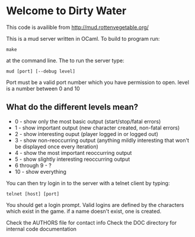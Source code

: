 Welcome to Dirty Water
======================

This code is availible from http://mud.rottenvegetable.org/

This is a mud server written in OCaml. To build to program run:

    make

at the command line. The to run the server type:

    mud [port] [--debug level]

Port must be a valid port number which you have permission to open.
level is a number between 0 and 10

What do the different levels mean?
----------------------------------
* 0 - show only the most basic output (start/stop/fatal errors)
* 1 - show important output (new character created, non-fatal errors)
* 2 - show interesting ouput (player logged in or logged out)
* 3 - show non-reoccurring output (anything mildly interesting that won't be
      displayed once every iteration)
* 4 - show the most important reoccurring output
* 5 - show slightly interesting reoccurring output
* 6 through 9 - ?
* 10 - show everything

You can then try login in to the server with a telnet client by typing:

    telnet [host] [port]

You should get a login prompt. Valid logins are defined by the characters
which exist in the game. if a name doesn't exist, one is created.

Check the AUTHORS file for contact info
Check the DOC directory for internal code documentation

